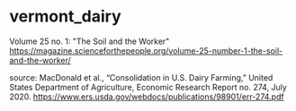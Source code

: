 # vermont_dairy
Volume 25 no. 1: "The Soil and the Worker"
https://magazine.scienceforthepeople.org/volume-25-number-1-the-soil-and-the-worker/

source: 
MacDonald et al., “Consolidation in U.S. Dairy Farming,” United States Department of Agriculture, Economic Research Report no. 274, July 2020.
https://www.ers.usda.gov/webdocs/publications/98901/err-274.pdf
